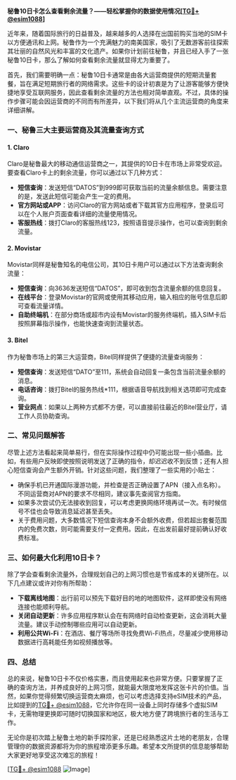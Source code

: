 **秘鲁10日卡怎么查看剩余流量？——轻松掌握你的数据使用情况[[TG💪+ @esim1088](https://t.me/s/esim1088)]**

近年来，随着国际旅行的日益普及，越来越多的人选择在出国前购买当地的SIM卡以方便通讯和上网。秘鲁作为一个充满魅力的南美国家，吸引了无数游客前往探索其壮丽的自然风光和丰富的文化遗产。如果你计划前往秘鲁，并且已经入手了一张秘鲁10日卡，那么了解如何查看剩余流量就显得尤为重要了。

首先，我们需要明确一点：秘鲁10日卡通常是由各大运营商提供的短期流量套餐，旨在满足短期旅行者的网络需求。这些卡的设计初衷是为了让游客能够方便快捷地享受互联网服务，因此查看剩余流量的方法也相对简单直观。不过，具体的操作步骤可能会因运营商的不同而有所差异，以下我们将从几个主流运营商的角度来详细讲解。

### 一、秘鲁三大主要运营商及其流量查询方式

#### 1. Claro
Claro是秘鲁最大的移动通信运营商之一，其提供的10日卡在市场上非常受欢迎。要查看Claro卡上的剩余流量，你可以通过以下几种方式：

- **短信查询**：发送短信“DATOS”到999即可获取当前的流量余额信息。需要注意的是，发送此短信可能会产生一定的费用。
- **官方网站或APP**：访问Claro的官方网站或者下载其官方应用程序，登录后可以在个人账户页面查看详细的流量使用情况。
- **客服热线**：拨打Claro的客服热线123，按照语音提示操作，也可以查询到剩余流量。

#### 2. Movistar
Movistar同样是秘鲁知名的电信公司，其10日卡用户可以通过以下方法查询剩余流量：

- **短信查询**：向3636发送短信“DATOS”，即可收到包含流量余额的信息回复。
- **在线平台**：登录Movistar的官网或使用其移动应用，输入相应的账号信息后即可查看流量详情。
- **自助终端机**：在部分商场或超市内设有Movistar的服务终端机，插入SIM卡后按照屏幕指示操作，也能快速查询到流量状态。

#### 3. Bitel
作为秘鲁市场上的第三大运营商，Bitel同样提供了便捷的流量查询服务：

- **短信查询**：发送短信“DATO”至111，系统会自动回复一条包含当前流量余额的消息。
- **电话咨询**：拨打Bitel的服务热线*111，根据语音导航找到相关选项即可完成查询。
- **营业网点**：如果以上两种方式都不方便，可以直接前往最近的Bitel营业厅，请工作人员协助查询。

### 二、常见问题解答

尽管上述方法看起来简单易行，但在实际操作过程中仍可能出现一些小插曲。比如，有些用户反映即使按照说明发送了正确的指令，却迟迟收不到反馈；还有人担心短信查询会产生额外开销。针对这些问题，我们整理了一些实用的小贴士：

- 确保手机已开通国际漫游功能，并检查是否正确设置了APN（接入点名称）。不同运营商对APN的要求不尽相同，建议事先查阅官方指南。
- 如果多次尝试仍无法接收到回复，可以考虑更换网络环境再试一次。有时候信号不佳也会导致消息延迟甚至丢失。
- 关于费用问题，大多数情况下短信查询本身不会额外收费，但若超出套餐范围内的免费次数，则可能需要支付一定费用。因此，在出发前最好提前确认好收费标准。

### 三、如何最大化利用10日卡？

除了学会查看剩余流量外，合理规划自己的上网习惯也是节省成本的关键所在。以下几点建议或许对你有所帮助：

- **下载离线地图**：出行前可以预先下载好目的地的地图软件，这样即使没有网络连接也能顺利导航。
- **关闭自动更新**：许多应用程序默认会在有网络时自动检查更新，这会消耗大量流量。建议手动控制哪些应用可以自动更新。
- **利用公共Wi-Fi**：在酒店、餐厅等场所寻找免费Wi-Fi热点，尽量减少使用移动数据进行高耗能任务如视频播放等。

### 四、总结

总的来说，秘鲁10日卡不仅价格实惠，而且使用起来也非常方便。只要掌握了正确的查询方法，并养成良好的上网习惯，就能最大限度地发挥这张卡片的价值。当然，如果你觉得频繁切换运营商太麻烦，也可以考虑选择支持eSIM技术的产品，比如提到的[TG💪+ @esim1088](https://t.me/s/esim1088)，它允许你在同一设备上同时存储多个虚拟SIM卡，无需物理更换即可随时切换国家和地区，极大地方便了跨境旅行者的生活与工作。

无论你是初次踏上秘鲁土地的新手探险家，还是已经熟悉这片土地的老朋友，合理管理你的数据资源都将为你的旅程增添更多乐趣。希望本文所提供的信息能够帮助大家更好地享受这次难忘的旅程！

[[TG💪+ @esim1088](https://t.me/s/esim1088) ![Image](https://i.postimg.cc/4NQfJmqS/Snipaste-2025-05-13-00-14-12.png)]